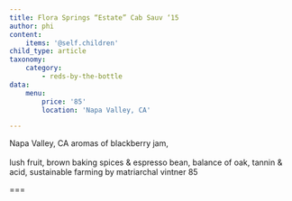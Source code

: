 ```yaml
---
title: Flora Springs “Estate” Cab Sauv ‘15
author: phi
content:
    items: '@self.children'
child_type: article
taxonomy:
    category:
        - reds-by-the-bottle
data:
    menu:
        price: '85'
        location: 'Napa Valley, CA'

---
```


<span class="loc">Napa Valley, CA</span>
aromas of blackberry jam,
<br></br>
lush fruit,
brown baking spices & espresso bean,
balance of oak,
tannin & acid,
sustainable farming by matriarchal vintner
<span class="price">85</span>

===
